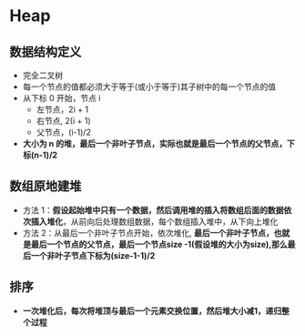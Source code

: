 # Heap

## 数据结构定义

-   完全二叉树
-   每一个节点的值都必须大于等于(或小于等于)其子树中的每一个节点的值
-   从下标 0 开始，节点 i
    -   左节点，2i + 1
    -   右节点, 2(i + 1)
    -   父节点，(i-1)/2
-   **大小为 n 的堆，最后一个非叶子节点，实际也就是最后一个节点的父节点，下标(n-1)/2**

## 数组原地建堆

-   方法 1：**假设起始堆中只有一个数据，然后调用堆的插入将数组后面的数据依次插入堆化**，从前向后处理数组数据，每个数组插入堆中，从下向上堆化
-   方法 2：从最后一个非叶子节点开始，依次堆化, **最后一个非叶子节点，也就是最后一个节点的父节点，最后一个节点size -1(假设堆的大小为size),那么最后一个非叶子节点下标为(size-1-1)/2**

## 排序

-   **一次堆化后，每次将堆顶与最后一个元素交换位置，然后堆大小减1，递归整个过程**
